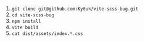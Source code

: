 1. `git clone git@github.com:Ky6uk/vite-scss-bug.git`
2. `cd vite-scss-bug`
3. `npm install`
4. `vite build`
5. `cat dist/assets/index.*.css`
